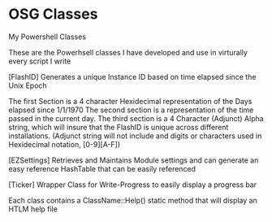 # OSG Classes

My Powershell Classes

These are the Powerhsell classes I have developed and use in virturally every script I write

[FlashID] Generates a unique Instance ID based on time elapsed since the Unix Epoch

The first Section is a 4 character Hexidecimal representation of the Days elapsed since 1/1/1970 The second section is a representation of the time passed in the current day. The third section is a 4 Character (Adjunct) Alpha string, which will insure that the FlashID is unique across different installations. (Adjunct string will not include and digits or characters used in Hexidecimal notation, [0-9][A-F])

[EZSettings] Retrieves and Maintains Module settings and can generate an easy reference HashTable that can be easily referenced

[Ticker] Wrapper Class for Write-Progress to easily display a progress bar

Each class contains a ClassName::Help() static method that will display an HTLM help file
